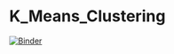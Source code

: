 # K_Means_Clustering

[![Binder](https://mybinder.org/badge_logo.svg)](https://mybinder.org/v2/gh/Phips91/K_Means_Clustering/HEAD)
